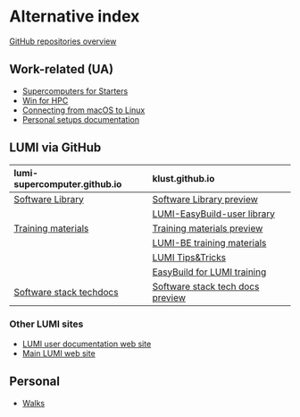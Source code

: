 # Alternative index

[GitHub repositories overview](https://github.com/klust?tab=repositories)


## Work-related (UA)

-   [Supercomputers for Starters](../SupercomputersForStarters)
-   [Win for HPC](../windows-client-HPC)
-   [Connecting from macOS to Linux](../macos-to-linux)
-   [Personal setups documentation](../PersonalSetupsDocs)


## LUMI via GitHub

| lumi-supercomputer.github.io | klust.github.io |
|:-----------------------------|:----------------|
| [Software Library](https://lumi-supercomputer.github.io/LUMI-EasyBuild-docs/)               | [Software Library preview](../LUMI-EasyBuild-docs)          |
|                                                                                             | [LUMI-EasyBuild-user library](../LUMI-EasyBuild-user)       |
| [Training materials]([https://https://lumi-supercomputer.github.io/LUMI-training-materials) | [Training materials preview](../LUMI-training-materials)    |
|                                                                                             | [LUMI-BE training materials](../LUMI-BE-training-materials) |
|                                                                                             | [LUMI Tips&Tricks](../LUMI-tips-and-tricks)                 |
|                                                                                             | [EasyBuild for LUMI training](../easybuild-tutorial)        |
| [Software stack techdocs](https://lumi-supercomputer.github.io/LUMI-SoftwareStack/)         | [Software stack tech docs preview](../LUMI-SoftwareStack)   |


### Other LUMI sites

-   [LUMI user documentation web site](https://docs.lumi-supercomputer.eu/)
-   [Main LUMI web site](https://www.lumi-supercomputer.eu/)


## Personal

-   [Walks](../Walks)

